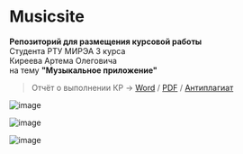 # Musicsite
**Репозиторий для размещения курсовой работы**<br>Студента РТУ МИРЭА 3 курса<br>Киреева Артема Олеговича<br>на тему **"Музыкальное приложение"**
> Отчёт о выполнении КР -> [Word](https://docs.google.com/document/d/1ulgzEMrDk7vxWItA6__Ym92_1bgJ55P1/edit?usp=sharing&ouid=100719797651582987923&rtpof=true&sd=true "Word") / [PDF](https://drive.google.com/file/d/1hlCz6059dgSnBbSISi3bKY3uzWqZvNT8/view?usp=sharing "PDF") / [Антиплагиат](https://drive.google.com/file/d/1WljYq5DJQhw0Ruc-TrPkcW8bUqv_DkiL/view?usp=sharing "Антиплагиат")


![image](https://user-images.githubusercontent.com/73386114/209476558-88e808a7-e7e6-4d75-a6be-70b39ec93b2b.png)


![image](https://user-images.githubusercontent.com/73386114/209476583-6d81fb02-e959-4c59-b811-40bd5ec601ee.png)


![image](https://user-images.githubusercontent.com/73386114/209476721-c8b8e181-bc24-47e0-a80c-89a330312990.png)
